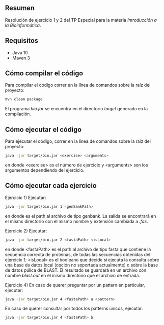 ## Resumen
Resolución de ejercicio 1 y 2 del TP Especial para la materia _Introducción a la Bioinformática_.
## Requisitos
- Java 10
- Maven 3

## Cómo compilar el código
Para compilar el código correr en la línea de comandos sobre la raíz del proyecto:
```bash
mvn clean package
```
El programa _bio.jar_ se encuentra en el directorio _target_ generado en la compilación.

## Cómo ejecutar el código
Para ejecutar el código, correr en la línea de comandos sobre la raíz del proyecto:
```bash
java -jar target/bio.jar <exercise> <arguments>
```
en donde <exercise\> es el número de ejercicio y <arguments\> son los argumentos dependiendo del ejercicio.

## Cómo ejecutar cada ejercicio
Ejercicio 1) Ejecutar:
```bash
java -jar target/bio.jar 1 <genBankPath>
```
en donde <genBankPath> es el path al archivo de tipo genbank. La salida se encontrará en el mismo directorio con el 
mismo nombre y extensión cambiada a _.fas_.

Ejercicio 2) Ejecutar:
```bash
java -jar target/bio.jar 2 <fastaPath> <isLocal>
```
en donde <fastaPath\> es el path al archivo de tipo fasta que contiene la secuencia correcta de proteínas, de todas las 
secuencias obtenidas del ejercicio 1; <isLocal\> es el booleano que decide si ejecuta la consulta sobre una base de 
datos local (opción no soportada actualmente) o sobre la base de datos púlica de BLAST. El resultado se guardará en un
archivo con nombre _blast.out_ en el mismo directorio que el archivo de entrada.

Ejercicio 4) En caso de querer preguntar por un pattern en particular, ejecutar:
```bash
java -jar target/bio.jar 4 <fastaPath> a <pattern>
```
En caso de querer consultar por todos los patterns únicos, ejecutar:
```bash
java -jar target/bio.jar 4 <fastaPath> b
```